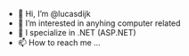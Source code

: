 - 👋 Hi, I’m @lucasdijk
- 👀 I’m interested in anyhing computer related
- 🌱 I specialize in .NET (ASP.NET)
- 📫 How to reach me ...

<!---
lucasdijk/lucasdijk is a ✨ special ✨ repository because its `README.md` (this file) appears on your GitHub profile.
You can click the Preview link to take a look at your changes.
--->
